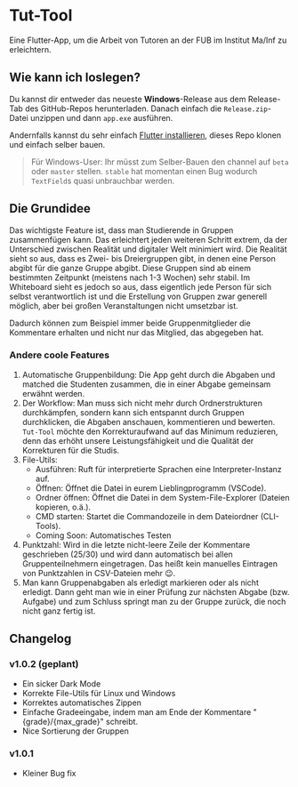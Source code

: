 # Tut-Tool

Eine Flutter-App, um die Arbeit von Tutoren an der FUB im Institut Ma/Inf zu erleichtern.

## Wie kann ich loslegen?

Du kannst dir entweder das neueste **Windows**-Release aus dem Release-Tab des GitHub-Repos herunterladen. Danach einfach die `Release.zip`-Datei unzippen und dann `app.exe` ausführen. 

Andernfalls kannst du sehr einfach [Flutter installieren](https://docs.flutter.dev/get-started/install), dieses Repo klonen und einfach selber bauen. 

> Für Windows-User: Ihr müsst zum Selber-Bauen den channel auf `beta` oder `master` stellen. `stable` hat momentan einen Bug wodurch `TextField`s quasi unbrauchbar werden.  

## Die Grundidee

Das wichtigste Feature ist, dass man Studierende in Gruppen zusammenfügen kann. Das erleichtert jeden weiteren Schritt extrem, da der Unterschied zwischen Realität und digitaler Welt minimiert wird. Die Realität sieht so aus, dass es Zwei- bis Dreiergruppen gibt, in denen eine Person abgibt für die ganze Gruppe abgibt. Diese Gruppen sind ab einem bestimmten Zeitpunkt (meistens nach 1-3 Wochen) sehr stabil. Im Whiteboard sieht es jedoch so aus, dass eigentlich jede Person für sich selbst verantwortlich ist und die Erstellung von Gruppen zwar generell möglich, aber bei großen Veranstaltungen nicht umsetzbar ist.

Dadurch können zum Beispiel immer beide Gruppenmitglieder die Kommentare erhalten und nicht nur das Mitglied, das abgegeben hat. 

### Andere coole Features

1. Automatische Gruppenbildung: Die App geht durch die Abgaben und matched die Studenten zusammen, die in einer Abgabe gemeinsam erwähnt werden. 
2. Der Workflow: Man muss sich nicht mehr durch Ordnerstrukturen durchkämpfen, sondern kann sich entspannt durch Gruppen durchklicken, die Abgaben anschauen, kommentieren und bewerten. `Tut-Tool` möchte den Korrekturaufwand auf das Minimum reduzieren, denn das erhöht unsere Leistungsfähigkeit und die Qualität der Korrekturen für die Studis. 
3. File-Utils:
    - Ausführen: Ruft für interpretierte Sprachen eine Interpreter-Instanz auf.
    - Öffnen: Öffnet die Datei in eurem Lieblingprogramm (VSCode).
    - Ordner öffnen: Öffnet die Datei in dem System-File-Explorer (Dateien kopieren, o.ä.).
    - CMD starten: Startet die Commandozeile in dem Dateiordner (CLI-Tools).
    - Coming Soon: Automatisches Testen
4. Punktzahl: Wird in die letzte nicht-leere Zeile der Kommentare geschrieben (25/30) und wird dann automatisch bei allen Gruppenteilnehmern eingetragen. Das heißt kein manuelles Eintragen von Punktzahlen in CSV-Dateien mehr 😉.
5. Man kann Gruppenabgaben als erledigt markieren oder als nicht erledigt. Dann geht man wie in einer Prüfung zur nächsten Abgabe (bzw. Aufgabe) und zum Schluss springt man zu der Gruppe zurück, die noch nicht ganz fertig ist.

## Changelog

### v1.0.2 (geplant)
- Ein sicker Dark Mode
- Korrekte File-Utils für Linux und Windows
- Korrektes automatisches Zippen
- Einfache Gradeeingabe, indem man am Ende der Kommentare "{grade}/{max_grade}" schreibt. 
- Nice Sortierung der Gruppen

### v1.0.1

- Kleiner Bug fix
